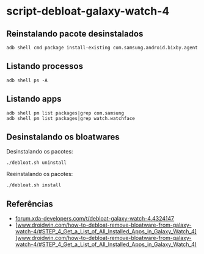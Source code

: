 # script-debloat-galaxy-watch-4

## Reinstalando pacote desinstalados

~~~
adb shell cmd package install-existing com.samsung.android.bixby.agent
~~~

## Listando processos

~~~
adb shell ps -A
~~~

## Listando apps

~~~
adb shell pm list packages|grep com.samsung
adb shell pm list packages|grep watch.watchface
~~~

## Desinstalando os bloatwares

Desinstalando os pacotes:

~~~
./debloat.sh uninstall
~~~

Reeinstalando os pacotes:

~~~
./debloat.sh install
~~~

## Referências

- [forum.xda-developers.com/t/debloat-galaxy-watch-4.4324147](https://forum.xda-developers.com/t/debloat-galaxy-watch-4.4324147/)
- [www.droidwin.com/how-to-debloat-remove-bloatware-from-galaxy-watch-4/#STEP_4_Get_a_List_of_All_Installed_Apps_in_Galaxy_Watch_4](www.droidwin.com/how-to-debloat-remove-bloatware-from-galaxy-watch-4/#STEP_4_Get_a_List_of_All_Installed_Apps_in_Galaxy_Watch_4)
